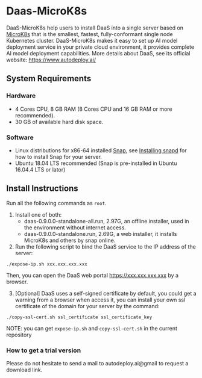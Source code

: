 # Daas-MicroK8s

DaaS-MicroK8s help users to install DaaS into a single server based on [MicroK8s](https://microk8s.io/) that is the smallest, fastest, fully-conformant single node Kubernetes cluster. DaaS-MicroK8s makes it easy to set up AI model deployment service in your private cloud environment, it provides complete AI model deployment capabilities. More details about DaaS, see its official website: https://www.autodeploy.ai/


## System Requirements

### Hardware
* 4 Cores CPU, 8 GB RAM (8 Cores CPU and 16 GB RAM or more recommended).
* 30 GB of available hard disk space.

### Software
* Linux distributions for x86-64 installed [Snap](https://snapcraft.io/), see [Installing snapd](https://snapcraft.io/docs/installing-snapd) for how to install Snap for your server.
* Ubuntu 18.04 LTS recommended (Snap is pre-installed in Ubuntu 16.04.4 LTS or lator)

## Install Instructions
Run all the following commands as `root`.

1. Install one of both:
    * daas-0.9.0.0-standalone-all.run, 2.97G, an offline installer, used in the environment without internet access.
    * daas-0.9.0.0-standalone.run, 2.69G, a web installer, it installs MicroK8s and others by snap online.
2. Run the following script to bind the DaaS service to the IP address of the server:
```
./expose-ip.sh xxx.xxx.xxx.xxx
```
Then, you can open the DaaS web portal https://xxx.xxx.xxx.xxx by a browser. 

3. [Optional] DaaS uses a self-signed certificate by default, you could get a warning from a browser when access it, you can install your own ssl certificate of the domain for your server by the command:
```
./copy-ssl-cert.sh ssl_certificate ssl_certificate_key
```
NOTE: you can get `expose-ip.sh` and `copy-ssl-cert.sh` in the current repository

### How to get a trial version
Please do not hesitate to send a mail to autodeploy.ai@gmail to request a download link.
